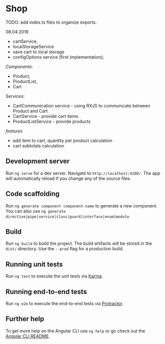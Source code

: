 # Shop

TODO: add index.ts files to organize exports.

08.04.2019
- cartService, 
- localStorageService
- save cart to local storage 
- configOptions service (first implementation);

_Components_: 
- Product, 
- ProductList, 
- Cart

_Services_: 
- CartCommunication service - using RXJS to communicate between Product and Cart
- CartService - provide cart items
- ProductListService - provide products

_features_
- add item to cart, quantity per product calculation 
- cart subtotals calculation


## Development server

Run `ng serve` for a dev server. Navigate to `http://localhost:4200/`. The app will automatically reload if you change any of the source files.

## Code scaffolding

Run `ng generate component component-name` to generate a new component. You can also use `ng generate directive|pipe|service|class|guard|interface|enum|module`.

## Build

Run `ng build` to build the project. The build artifacts will be stored in the `dist/` directory. Use the `--prod` flag for a production build.

## Running unit tests

Run `ng test` to execute the unit tests via [Karma](https://karma-runner.github.io).

## Running end-to-end tests

Run `ng e2e` to execute the end-to-end tests via [Protractor](http://www.protractortest.org/).

## Further help

To get more help on the Angular CLI use `ng help` or go check out the [Angular CLI README](https://github.com/angular/angular-cli/blob/master/README.md).
